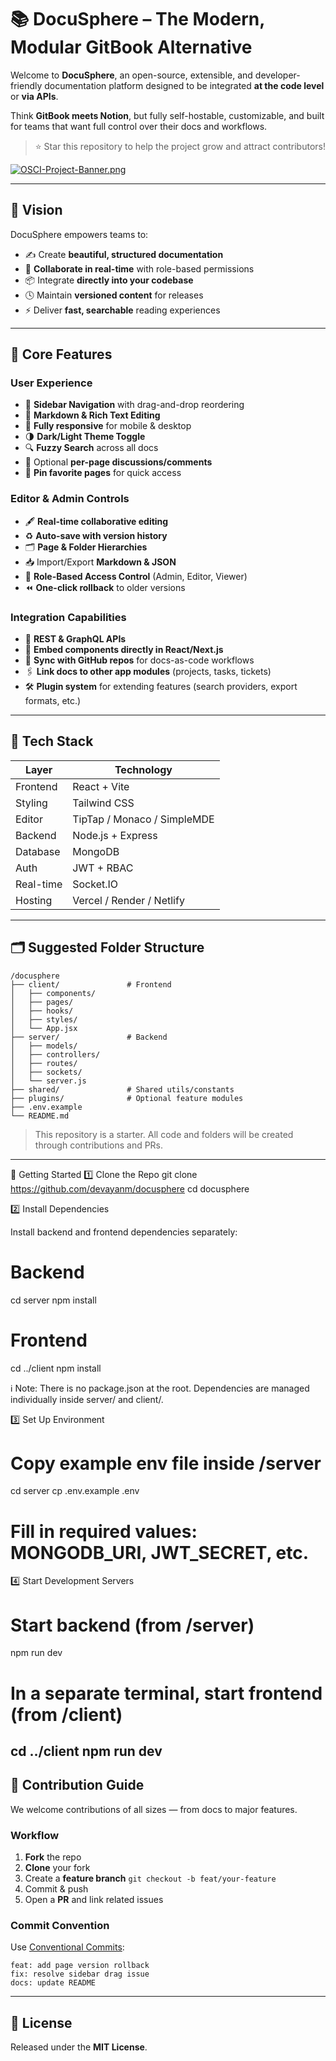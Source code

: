 # 📚 DocuSphere – The Modern, Modular GitBook Alternative

Welcome to **DocuSphere**, an open-source, extensible, and developer-friendly documentation platform designed to be integrated **at the code level** or **via APIs**.

Think **GitBook meets Notion**, but fully self-hostable, customizable, and built for teams that want full control over their docs and workflows.

> ⭐ Star this repository to help the project grow and attract contributors!
> 
[![OSCI-Project-Banner.png](https://i.postimg.cc/76mJvBmF/OSCI-Project-Banner.png)](https://postimg.cc/8JfzMb84)

---

## 🎯 Vision

DocuSphere empowers teams to:
- ✍️ Create **beautiful, structured documentation**
- 👥 **Collaborate in real-time** with role-based permissions
- 📦 Integrate **directly into your codebase**
- 🕓 Maintain **versioned content** for releases
- ⚡ Deliver **fast, searchable** reading experiences

---

## 🧩 Core Features

### **User Experience**
- 📂 **Sidebar Navigation** with drag-and-drop reordering
- 📝 **Markdown & Rich Text Editing**
- 📱 **Fully responsive** for mobile & desktop
- 🌗 **Dark/Light Theme Toggle**
- 🔍 **Fuzzy Search** across all docs
- 💬 Optional **per-page discussions/comments**
- 📌 **Pin favorite pages** for quick access

### **Editor & Admin Controls**
- 🖋 **Real-time collaborative editing**
- ♻️ **Auto-save with version history**
- 🗂 **Page & Folder Hierarchies**
- 📥 Import/Export **Markdown & JSON**
- 🔐 **Role-Based Access Control** (Admin, Editor, Viewer)
- ⏪ **One-click rollback** to older versions

### **Integration Capabilities**
- 📡 **REST & GraphQL APIs**
- 🧩 **Embed components directly in React/Next.js**
- 🔄 **Sync with GitHub repos** for docs-as-code workflows
- 🖇 **Link docs to other app modules** (projects, tasks, tickets)
- 🛠 **Plugin system** for extending features (search providers, export formats, etc.)

---

## 🧰 Tech Stack

| Layer        | Technology                          |
|--------------|-------------------------------------|
| Frontend     | React + Vite                        |
| Styling      | Tailwind CSS                        |
| Editor       | TipTap / Monaco / SimpleMDE         |
| Backend      | Node.js + Express                   |
| Database     | MongoDB                             |
| Auth         | JWT + RBAC                          |
| Real-time    | Socket.IO                           |
| Hosting      | Vercel / Render / Netlify           |

---

## 🗂 Suggested Folder Structure

```
/docusphere
├── client/               # Frontend
│   ├── components/
│   ├── pages/
│   ├── hooks/
│   ├── styles/
│   └── App.jsx
├── server/               # Backend
│   ├── models/
│   ├── controllers/
│   ├── routes/
│   ├── sockets/
│   └── server.js
├── shared/               # Shared utils/constants
├── plugins/              # Optional feature modules
├── .env.example
└── README.md
```

> This repository is a starter. All code and folders will be created through contributions and PRs.

---
🚀 Getting Started
1️⃣ Clone the Repo
git clone https://github.com/devayanm/docusphere
cd docusphere

2️⃣ Install Dependencies

Install backend and frontend dependencies separately:

# Backend
cd server
npm install

# Frontend
cd ../client
npm install


ℹ️ Note: There is no package.json at the root. Dependencies are managed individually inside server/ and client/.

3️⃣ Set Up Environment
# Copy example env file inside /server
cd server
cp .env.example .env
# Fill in required values: MONGODB_URI, JWT_SECRET, etc.

4️⃣ Start Development Servers
# Start backend (from /server)
npm run dev

# In a separate terminal, start frontend (from /client)
cd ../client
npm run dev
---

## 🤝 Contribution Guide

We welcome contributions of all sizes — from docs to major features.

### Workflow
1. **Fork** the repo
2. **Clone** your fork
3. Create a **feature branch** `git checkout -b feat/your-feature`
4. Commit & push
5. Open a **PR** and link related issues

### Commit Convention
Use [Conventional Commits](https://www.conventionalcommits.org/):
```
feat: add page version rollback
fix: resolve sidebar drag issue
docs: update README
```

---

## 📄 License
Released under the **MIT License**.
